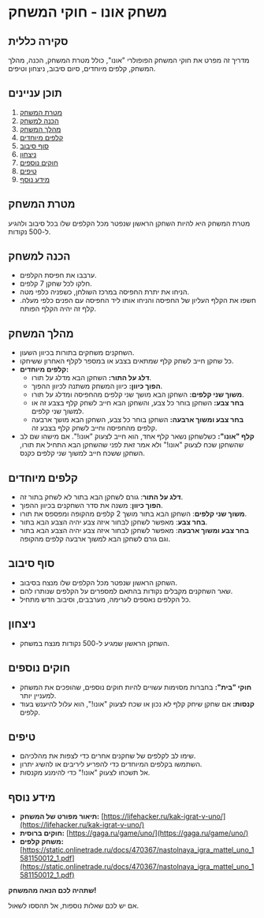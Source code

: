 # משחק אונו - חוקי המשחק

## סקירה כללית

מדריך זה מפרט את חוקי המשחק הפופולרי "אונו", כולל מטרת המשחק, הכנה, מהלך המשחק, קלפים מיוחדים, סיום סיבוב, ניצחון וטיפים.

## תוכן עניינים

1. [מטרת המשחק](#מטרת-המשחק)
2. [הכנה למשחק](#הכנה-למשחק)
3. [מהלך המשחק](#מהלך-המשחק)
4. [קלפים מיוחדים](#קלפים-מיוחדים)
5. [סוף סיבוב](#סוף-סיבוב)
6. [ניצחון](#ניצחון)
7. [חוקים נוספים](#חוקים-נוספים)
8. [טיפים](#טיפים)
9. [מידע נוסף](#מידע-נוסף)

## מטרת המשחק

מטרת המשחק היא להיות השחקן הראשון שנפטר מכל הקלפים שלו בכל סיבוב ולהגיע ל-500 נקודות.

## הכנה למשחק

*   ערבבו את חפיסת הקלפים.
*   חלקו לכל שחקן 7 קלפים.
*   הניחו את יתרת החפיסה במרכז השולחן, כשפניה כלפי מטה.
*   חשפו את הקלף העליון של החפיסה והניחו אותו ליד החפיסה עם הפנים כלפי מעלה. קלף זה יהיה הקלף הפותח.

## מהלך המשחק

*   השחקנים משחקים בתורות בכיוון השעון.
*   כל שחקן חייב לשחק קלף שמתאים בצבע או במספר לקלף האחרון ששיחקו.
*   **קלפים מיוחדים:**
    *   **דלג על התור:** השחקן הבא מדלג על תורו.
    *   **הפוך כיוון:** כיוון המשחק משתנה לכיוון ההפוך.
    *   **משוך שני קלפים:** השחקן הבא מושך שני קלפים מהחפיסה ומדלג על תורו.
    *   **בחר צבע:** השחקן בוחר כל צבע, והשחקן הבא חייב לשחק קלף בצבע זה או למשוך שני קלפים.
    *   **בחר צבע ומשוך ארבעה:** השחקן בוחר כל צבע, השחקן הבא מושך ארבעה קלפים מהחפיסה וחייב לשחק קלף בצבע זה.
*   **קלף "אונו":** כשלשחקן נשאר קלף אחד, הוא חייב לצעוק "אונו!". אם מישהו שם לב שהשחקן שכח לצעוק "אונו!" ולא אמר זאת לפני שהשחקן הבא התחיל את תורו, השחקן ששכח חייב למשוך שני קלפים כקנס.

## קלפים מיוחדים

*   **דלג על התור**: גורם לשחקן הבא בתור לא לשחק בתור זה.
*   **הפוך כיוון**: משנה את סדר השחקנים בכיוון ההפוך.
*   **משוך שני קלפים**: השחקן הבא בתור מושך 2 קלפים מהקופה ומפספס את תורו.
*   **בחר צבע**: מאפשר לשחקן לבחור איזה צבע יהיה הצבע הבא בתור.
*   **בחר צבע ומשוך ארבעה**: מאפשר לשחקן לבחור איזה צבע יהיה הצבע הבא בתור וגם גורם לשחקן הבא למשוך ארבעה קלפים מהקופה.

## סוף סיבוב

*   השחקן הראשון שנפטר מכל הקלפים שלו מנצח בסיבוב.
*   שאר השחקנים מקבלים נקודות בהתאם למספרים על הקלפים שנותרו להם.
*   כל הקלפים נאספים לערימה, מערבבים, וסיבוב חדש מתחיל.

## ניצחון

*   השחקן הראשון שמגיע ל-500 נקודות מנצח במשחק.

## חוקים נוספים

*   **חוקי "בית":** בחברות מסוימות עשויים להיות חוקים נוספים, שהופכים את המשחק למעניין יותר.
*   **קנסות:** אם שחקן שיחק קלף לא נכון או שכח לצעוק "אונו!", הוא עלול להיענש בעוד קלפים.

## טיפים

*   שימו לב לקלפים של שחקנים אחרים כדי לצפות את מהלכיהם.
*   השתמשו בקלפים המיוחדים כדי להפריע ליריבים או להשיג יתרון.
*   אל תשכחו לצעוק "אונו!" כדי להימנע מקנסות.

## מידע נוסף

*   **תיאור מפורט של המשחק:** [https://lifehacker.ru/kak-igrat-v-uno/](https://lifehacker.ru/kak-igrat-v-uno/)
*   **חוקים ברוסית:** [https://gaga.ru/game/uno/](https://gaga.ru/game/uno/)
*   **משחק קלפים:** [https://static.onlinetrade.ru/docs/470367/nastolnaya_igra_mattel_uno_1581150012_1.pdf](https://static.onlinetrade.ru/docs/470367/nastolnaya_igra_mattel_uno_1581150012_1.pdf)

**שתהיה לכם הנאה מהמשחק!**

אם יש לכם שאלות נוספות, אל תהססו לשאול.